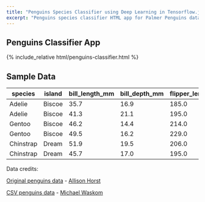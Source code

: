 ```yaml
---
title: "Penguins Species Classifier using Deep Learning in Tensorflow.js"
excerpt: "Penguins species classifier HTML app for Palmer Penguins data using neural network deep learning in Tensorflow.js. Import csv data, convert it to tensors, normalize and train a neural network on it"
---
```

## Penguins Classifier App
{% include_relative html/penguins-classifier.html %}
## Sample Data

|species  |island   |bill_length_mm|bill_depth_mm|flipper_length_mm|body_mass_g|sex   |
|---------|---------|----------------|---------------|-----------------|-----------|------|
|Adelie   |Biscoe   |35.7            |16.9           |185.0            |3150.0     |FEMALE|
|Adelie   |Biscoe   |41.3            |21.1           |195.0            |4400.0     |MALE  |
|Gentoo   |Biscoe   |46.2            |14.4           |214.0            |4650.0     |MALE  |
|Gentoo   |Biscoe   |49.5            |16.2           |229.0            |5800.0     |MALE  |
|Chinstrap|Dream    |51.9            |19.5           |206.0            |3950.0     |MALE  |
|Chinstrap|Dream    |45.7            |17.0           |195.0            |3650.0     |FEMALE|

Data credits:

[Original penguins data](https://allisonhorst.github.io/palmerpenguins/) - [Allison Horst](https://github.com/allisonhorst)

[CSV penguins data](https://github.com/mwaskom/seaborn-data/blob/master/penguins.csv) - [Michael Waskom](https://github.com/mwaskom)